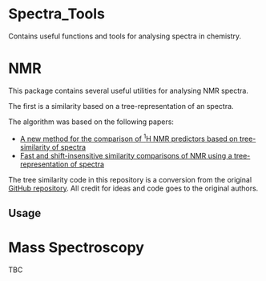 # Spectra_Tools

Contains useful functions and tools for analysing spectra in chemistry.

# NMR

This package contains several useful utilities for analysing NMR spectra.

The first is a similarity based on a tree-representation of an spectra.

The algorithm was based on the following papers:


 - [A new method for the comparison of <sup>1</sup>H NMR predictors based on tree-similarity of spectra](https://doi.org/10.1186/1758-2946-6-9)
 - [Fast and shift-insensitive similarity comparisons of NMR using a tree-representation of spectra](https://doi.org/10.1016/j.chemolab.2013.05.009)

The tree similarity code in this repository is a conversion from the original [GitHub repository](https://github.com/mljs/tree-similarity).
All credit for ideas and code goes to the original authors.

## Usage


# Mass Spectroscopy

TBC
